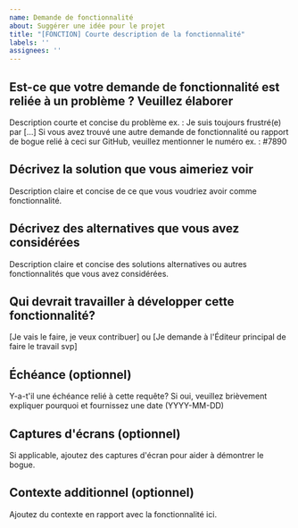 ```yaml
---
name: Demande de fonctionnalité
about: Suggérer une idée pour le projet
title: "[FONCTION] Courte description de la fonctionnalité"
labels: ''
assignees: ''
---
```


## Est-ce que votre demande de fonctionnalité est reliée à un problème ? Veuillez élaborer

Description courte et concise du problème ex. : Je suis toujours frustré(e) par [...]
Si vous avez trouvé une autre demande de fonctionnalité ou rapport de bogue relié à ceci sur GitHub, veuillez mentionner le numéro ex. : #7890

## Décrivez la solution que vous aimeriez voir

Description claire et concise de ce que vous voudriez avoir comme fonctionnalité.

## Décrivez des alternatives que vous avez considérées

Description claire et concise des solutions alternatives ou autres fonctionnalités que vous avez considérées.

## Qui devrait travailler à développer cette fonctionnalité?

[Je vais le faire, je veux contribuer] ou [Je demande à l'Éditeur principal de faire le travail svp]

## Échéance (optionnel)

Y-a-t'il une échéance relié à cette requête? Si oui, veuillez brièvement expliquer pourquoi et fournissez une date (YYYY-MM-DD)

## Captures d'écrans (optionnel)

Si applicable, ajoutez des captures d'écran pour aider à démontrer le bogue.

## Contexte additionnel (optionnel)

Ajoutez du contexte en rapport avec la fonctionnalité ici.
